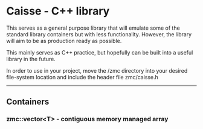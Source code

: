 # Caisse - C++ library
This serves as a general purpose library that will emulate some of the standard library containers but with less
functionality. However, the library will aim to be as production ready as possible.

This mainly serves as C++ practice, but hopefully can be built into a useful library in the future.

In order to use in your project, move the /zmc directory into your desired file-system location and include the header file
zmc/caisse.h

---
## Containers
### zmc::vector<<T>T> - contiguous memory managed array
